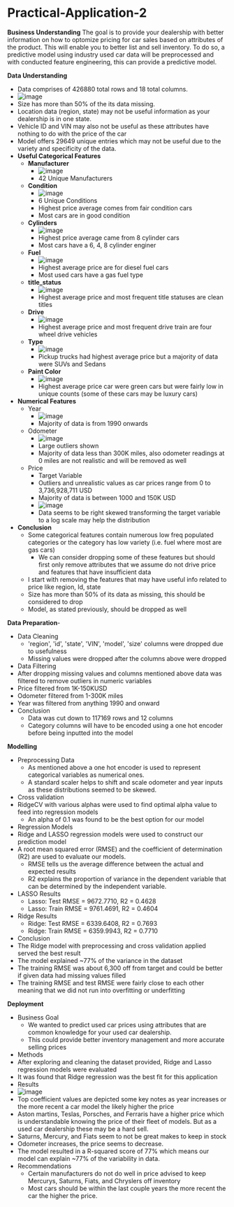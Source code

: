 # Practical-Application-2
**Business Understanding**
The goal is to provide your dealership with better information on how to optomize pricing for car sales based on attributes of the product. This will enable you to better list and sell inventory. To do so, a predictive model using industry used car data will be preprocessed and with conducted feature engineering, this can provide a predictive model.

**Data Understanding**
- Data comprises of 426880 total rows and 18 total columns.
- ![image](https://github.com/user-attachments/assets/34d09ce7-8a34-4bd3-9bf8-78f0e3695d5c)
- Size has more than 50% of the its data missing.
- Location data (region, state) may not be useful information as your dealership is in one state.
- Vehicle ID and VIN may also not be useful as these attributes have nothing to do with the price of the car
- Model offers 29649 unique entries which may not be useful due to the variety and specificity of the data.
- **Useful Categorical Features**
  - **Manufacturer**
    - ![image](https://github.com/user-attachments/assets/1a437dae-c545-4435-9dbd-c7cf32fcf29a)
    - 42 Unique Manufacturers
  - **Condition**
    - ![image](https://github.com/user-attachments/assets/8294662d-8522-4c83-9c82-11d95003f925)
    - 6 Unique Conditions
    - Highest price average comes from fair condition cars
    - Most cars are in good condition
  - **Cylinders**
    - ![image](https://github.com/user-attachments/assets/a1beba41-1c2b-401d-a4a0-a7f437d827cd)
    - Highest price average came from 8 cylinder cars
    - Most cars have a 6, 4, 8 cylinder enginer
  - **Fuel**
    - ![image](https://github.com/user-attachments/assets/263b4a4e-ee31-4413-bb22-6094b96367ec)
    - Highest average price are for diesel fuel cars
    - Most used cars have a gas fuel type
  - **title_status**
    - ![image](https://github.com/user-attachments/assets/80ef9a31-cdeb-43dd-b33c-b64b974b4a49)
    - Highest average price and most frequent title statuses are clean titles
  - **Drive**
    -  ![image](https://github.com/user-attachments/assets/1f9e4199-a42a-4aa8-bcf5-b6e5c6183cc5)
    -  Highest average price and most frequent drive train are four wheel drive vehicles
  - **Type**
    - ![image](https://github.com/user-attachments/assets/d108bdfa-cb5a-49db-9da9-cce46595ce9b)
    - Pickup trucks had highest average price but a majority of data were SUVs and Sedans
  - **Paint Color**
    - ![image](https://github.com/user-attachments/assets/91ca571e-9226-405d-8f11-5c967cf2a04b)
    - Highest average price car were green cars but were fairly low in unique counts (some of these cars may be luxury cars)
- **Numerical Features**
  - Year
    - ![image](https://github.com/user-attachments/assets/916e0c97-c72e-44b3-b4a9-7c3c70b09fd8)
    - Majority of data is from 1990 onwards
  - Odometer
    - ![image](https://github.com/user-attachments/assets/6bbeaeb2-8030-42b6-b53f-3f31974f8682)
    - Large outliers shown
    - Majority of data less than 300K miles, also odometer readings at 0 miles are not realistic and will be removed as well
  - Price
    - Target Variable
    - Outliers and unrealistic values as car prices range from 0 to 3,736,928,711 USD
    - Majority of data is between 1000 and 150K USD
    - ![image](https://github.com/user-attachments/assets/e22686dc-2651-4d15-a329-a99307c2aa77)
    - Data seems to be right skewed transforming the target variable to a log scale may help the distribution
- **Conclusion**
  - Some categorical features contain numerous low freq populated categories or the category has low variety (i.e. fuel where most are gas cars)
    - We can consider dropping some of these features but should first only remove attributes that we assume do not drive price and features that have insufficient data
  -	I start with removing the features that may have useful info related to price like region, Id, state
  -	Size has more than 50% of its data as missing, this should be considered to drop
  -	Model, as stated previously, should be dropped as well

**Data Preparation**-
- Data Cleaning
  - 'region', 'id', 'state', 'VIN', 'model', 'size' columns were dropped due to usefulness
  -	Missing values were dropped after the columns above were dropped
-	Data Filtering
  -	After dropping missing values and columns mentioned above data was filtered to remove outliers in numeric variables
  -	Price filtered from 1K-150KUSD
  -	Odometer filtered from 1-300K miles
  -	Year was filtered from anything 1990 and onward
- Conclusion
  - Data was cut down to 117169 rows and 12 columns
  - Category columns will have to be encoded using a one hot encoder before being inputted into the model
 
**Modelling**
- Preprocessing Data
  - As mentioned above a one hot encoder is used to represent categorical variables as numerical ones.
  - A standard scaler helps to shift and scale odometer and year inputs as these distributions seemed to be skewed.
-	Cross validation
  -	RidgeCV with various alphas were used to find optimal alpha value to feed into regression models
    -	An alpha of 0.1 was found to be the best option for our model
-	Regression Models
  -	Ridge and LASSO regression models were used to construct our prediction model
  -	A root mean squared error (RMSE) and the coefficient of determination (R2) are used to evaluate our models.
    -	RMSE tells us the average difference between the actual and expected results
    -	R2 explains the proportion of variance in the dependent variable that can be determined by the independent variable.
  -	LASSO Results
    -	Lasso: Test RMSE = 9672.7710, R2 = 0.4628
    -	Lasso: Train RMSE = 9761.4691, R2 = 0.4604
  -	Ridge Results
    -	Ridge: Test RMSE = 6339.6408, R2 = 0.7693
    -	Ridge: Train RMSE = 6359.9943, R2 = 0.7710
-	Conclusion
  -	The Ridge model with preprocessing and cross validation applied served the best result
  -	The model explained ~77% of the variance in the dataset
  -	The training RMSE was about 6,300 off from target and could be better if given data had missing values filled
  -	The training RMSE and test RMSE were fairly close to each other meaning that we did not run into overfitting or underfitting

**Deployment**
- Business Goal
  - We wanted to predict used car prices using attributes that are common knowledge for your used car dealership.
  -	This could provide better inventory management and more accurate selling prices
-	Methods
  -	After exploring and cleaning the dataset provided, Ridge and Lasso regression models were evaluated
  -	It was found that Ridge regression was the best fit for this application
-	Results
  - ![image](https://github.com/user-attachments/assets/e991b378-8528-4dee-beba-c13dd177a500)
  - Top coefficient values are depicted some key notes as year increases or the more recent a car model the likely higher the price
  - Aston martins, Teslas, Porsches, and Ferraris have a higher price which is understandable knowing the price of their fleet of models. But as a used car dealership these may be a hard sell.
  - Saturns, Mercury, and Fiats seem to not be great makes to keep in stock
  - Odometer increases, the price seems to decrease.
  - The model resulted in a R-squared score of 77% which means our model can explain ~77% of the variability in data.
- Recommendations 
  -	Certain manufacturers do not do well in price advised to keep Mercurys, Saturns, Fiats, and Chryslers off inventory
  -	Most cars should be within the last couple years the more recent the car the higher the price.






  

 






